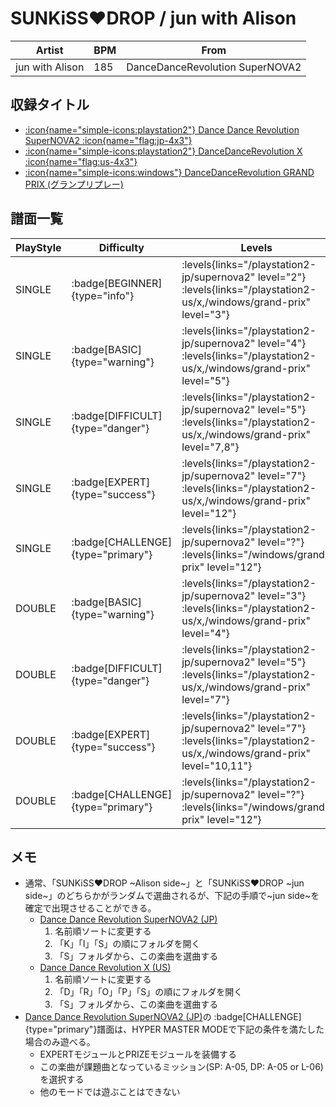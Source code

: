 # SUNKiSS♥DROP / jun with Alison

|Artist|BPM|From|
|------|---|----|
|jun with Alison|185|DanceDanceRevolution SuperNOVA2|

## 収録タイトル

- [:icon{name="simple-icons:playstation2"} Dance Dance Revolution SuperNOVA2 :icon{name="flag:jp-4x3"}](/playstation2-jp/supernova2)
- [:icon{name="simple-icons:playstation2"} DanceDanceRevolution X :icon{name="flag:us-4x3"}](/playstation2-us/x)
- [:icon{name="simple-icons:windows"} DanceDanceRevolution GRAND PRIX (グランプリプレー)](/windows/grand-prix)

## 譜面一覧

|PlayStyle|Difficulty|Levels|Notes|Movie|
|---------|----------|------|-----|-----|
|SINGLE| :badge[BEGINNER]{type="info"}| :levels{links="/playstation2-jp/supernova2" level="2"} :levels{links="/playstation2-us/x,/windows/grand-prix" level="3"}|137/0||
|SINGLE| :badge[BASIC]{type="warning"}| :levels{links="/playstation2-jp/supernova2" level="4"} :levels{links="/playstation2-us/x,/windows/grand-prix" level="5"}|195/5||
|SINGLE| :badge[DIFFICULT]{type="danger"}| :levels{links="/playstation2-jp/supernova2" level="5"} :levels{links="/playstation2-us/x,/windows/grand-prix" level="7,8"}|234/3||
|SINGLE| :badge[EXPERT]{type="success"}| :levels{links="/playstation2-jp/supernova2" level="7"} :levels{links="/playstation2-us/x,/windows/grand-prix" level="12"}|422/14||
|SINGLE| :badge[CHALLENGE]{type="primary"}| :levels{links="/playstation2-jp/supernova2" level="?"} :levels{links="/windows/grand-prix" level="12"}|348/14||
|DOUBLE| :badge[BASIC]{type="warning"}| :levels{links="/playstation2-jp/supernova2" level="3"} :levels{links="/playstation2-us/x,/windows/grand-prix" level="4"}|133/2||
|DOUBLE| :badge[DIFFICULT]{type="danger"}| :levels{links="/playstation2-jp/supernova2" level="5"} :levels{links="/playstation2-us/x,/windows/grand-prix" level="7"}|233/7||
|DOUBLE| :badge[EXPERT]{type="success"}| :levels{links="/playstation2-jp/supernova2" level="7"} :levels{links="/playstation2-us/x,/windows/grand-prix" level="10,11"}|325/18||
|DOUBLE| :badge[CHALLENGE]{type="primary"}| :levels{links="/playstation2-jp/supernova2" level="?"} :levels{links="/windows/grand-prix" level="12"}|356/4||

## メモ

- 通常、「SUNKiSS♥DROP \~Alison side\~」と「SUNKiSS♥DROP \~jun side\~」のどちらかがランダムで選曲されるが、下記の手順で\~jun side\~を確定で出現させることができる。
  - [Dance Dance Revolution SuperNOVA2 (JP)](/playstation2-jp/supernova2)
    1. 名前順ソートに変更する
    1. 「K」「I」「S」の順にフォルダを開く
    1. 「S」フォルダから、この楽曲を選曲する
  - [Dance Dance Revolution X (US)](/series/playstation2-us/x)
    1. 名前順ソートに変更する
    1. 「D」「R」「O」「P」「S」の順にフォルダを開く
    1. 「S」フォルダから、この楽曲を選曲する
- [Dance Dance Revolution SuperNOVA2 (JP)](/playstation2-jp/supernova2)の :badge[CHALLENGE]{type="primary"}譜面は、HYPER MASTER MODEで下記の条件を満たした場合のみ遊べる。
  - EXPERTモジュールとPRIZEモジュールを装備する
  - この楽曲が課題曲となっているミッション(SP: A-05, DP: A-05 or L-06)を選択する
  - 他のモードでは遊ぶことはできない

